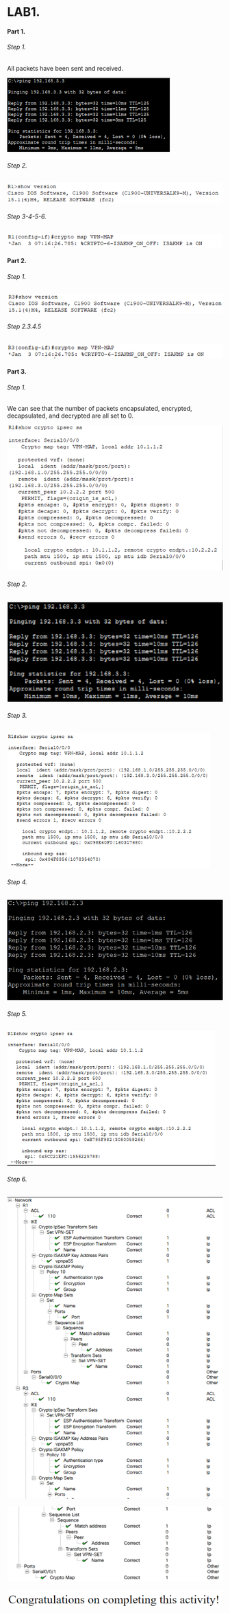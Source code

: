 # LAB1. 



#### Part 1. 

###### Step 1. 

All packets have been sent and received.

![step](./screens/image-20220111093125780.png)

###### Step 2. 

![step](./screens/image-20220111093357573.png)

###### Step 3-4-5-6.

![image-20220111095120984](./screens/image-20220111095120984.png)

#### Part 2. 

###### Step 1. 

![image-20220111095557177](./screens/image-20220111095557177.png)

###### Step 2.3.4.5

![image-20220111100020339](./screens/image-20220111100020339.png)

#### Part 3. 

###### Step 1. 

We can see that the number of packets encapsulated, encrypted, decapsulated, and decrypted are all set to 0.

![image-20220111100416535](./screens/image-20220111100416535.png)

###### Step 2.

![image-20220114141200253](./screens/part32.png)

###### Step 3.

![image-20220114141200253](./screens/part33.png)

###### Step 4.

![image-20220114141200253](./screens/part34.png)

###### Step 5.

![image-20220114141200253](./screens/part35.png)

###### Step 6.

![image-20220114141200253](./screens/part36.png)

<img src="./screens/part362.png" alt="image-20220114141200253" style="zoom:50%;" />

![image-20220114141200253](./screens/part363.png)

